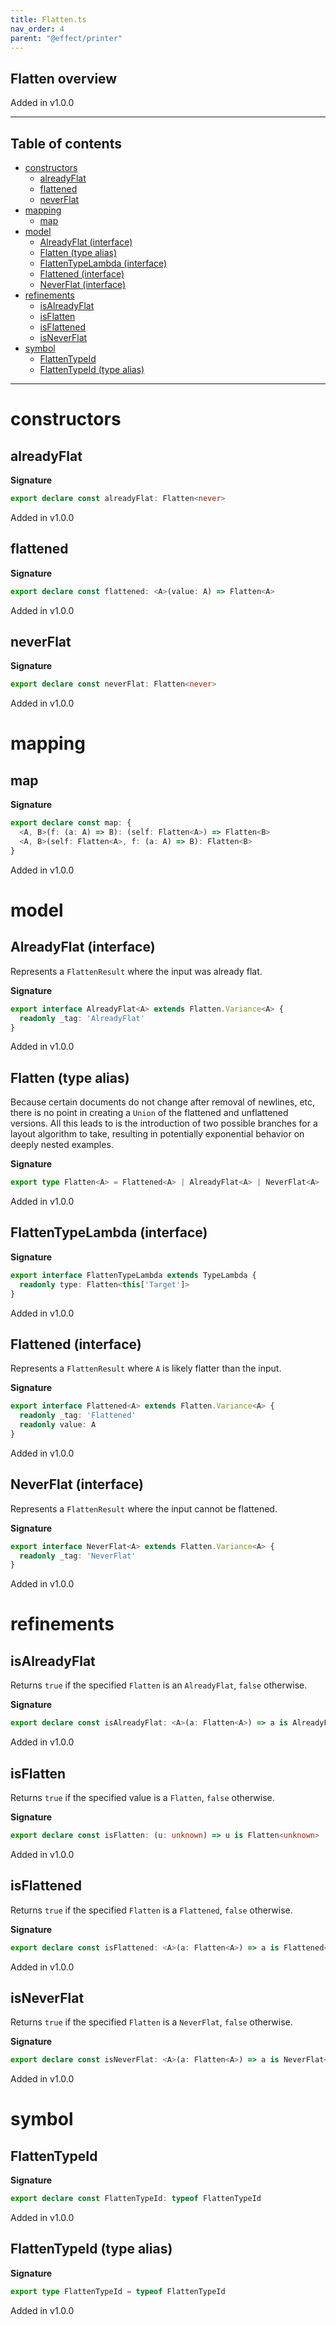 ```yaml
---
title: Flatten.ts
nav_order: 4
parent: "@effect/printer"
---
```


## Flatten overview

Added in v1.0.0

---

<h2 class="text-delta">Table of contents</h2>

- [constructors](#constructors)
  - [alreadyFlat](#alreadyflat)
  - [flattened](#flattened)
  - [neverFlat](#neverflat)
- [mapping](#mapping)
  - [map](#map)
- [model](#model)
  - [AlreadyFlat (interface)](#alreadyflat-interface)
  - [Flatten (type alias)](#flatten-type-alias)
  - [FlattenTypeLambda (interface)](#flattentypelambda-interface)
  - [Flattened (interface)](#flattened-interface)
  - [NeverFlat (interface)](#neverflat-interface)
- [refinements](#refinements)
  - [isAlreadyFlat](#isalreadyflat)
  - [isFlatten](#isflatten)
  - [isFlattened](#isflattened)
  - [isNeverFlat](#isneverflat)
- [symbol](#symbol)
  - [FlattenTypeId](#flattentypeid)
  - [FlattenTypeId (type alias)](#flattentypeid-type-alias)

---

# constructors

## alreadyFlat

**Signature**

```ts
export declare const alreadyFlat: Flatten<never>
```

Added in v1.0.0

## flattened

**Signature**

```ts
export declare const flattened: <A>(value: A) => Flatten<A>
```

Added in v1.0.0

## neverFlat

**Signature**

```ts
export declare const neverFlat: Flatten<never>
```

Added in v1.0.0

# mapping

## map

**Signature**

```ts
export declare const map: {
  <A, B>(f: (a: A) => B): (self: Flatten<A>) => Flatten<B>
  <A, B>(self: Flatten<A>, f: (a: A) => B): Flatten<B>
}
```

Added in v1.0.0

# model

## AlreadyFlat (interface)

Represents a `FlattenResult` where the input was already flat.

**Signature**

```ts
export interface AlreadyFlat<A> extends Flatten.Variance<A> {
  readonly _tag: 'AlreadyFlat'
}
```

Added in v1.0.0

## Flatten (type alias)

Because certain documents do not change after removal of newlines, etc, there
is no point in creating a `Union` of the flattened and unflattened versions.
All this leads to is the introduction of two possible branches for a layout
algorithm to take, resulting in potentially exponential behavior on deeply
nested examples.

**Signature**

```ts
export type Flatten<A> = Flattened<A> | AlreadyFlat<A> | NeverFlat<A>
```

Added in v1.0.0

## FlattenTypeLambda (interface)

**Signature**

```ts
export interface FlattenTypeLambda extends TypeLambda {
  readonly type: Flatten<this['Target']>
}
```

Added in v1.0.0

## Flattened (interface)

Represents a `FlattenResult` where `A` is likely flatter than the input.

**Signature**

```ts
export interface Flattened<A> extends Flatten.Variance<A> {
  readonly _tag: 'Flattened'
  readonly value: A
}
```

Added in v1.0.0

## NeverFlat (interface)

Represents a `FlattenResult` where the input cannot be flattened.

**Signature**

```ts
export interface NeverFlat<A> extends Flatten.Variance<A> {
  readonly _tag: 'NeverFlat'
}
```

Added in v1.0.0

# refinements

## isAlreadyFlat

Returns `true` if the specified `Flatten` is an `AlreadyFlat`, `false` otherwise.

**Signature**

```ts
export declare const isAlreadyFlat: <A>(a: Flatten<A>) => a is AlreadyFlat<A>
```

Added in v1.0.0

## isFlatten

Returns `true` if the specified value is a `Flatten`, `false` otherwise.

**Signature**

```ts
export declare const isFlatten: (u: unknown) => u is Flatten<unknown>
```

Added in v1.0.0

## isFlattened

Returns `true` if the specified `Flatten` is a `Flattened`, `false` otherwise.

**Signature**

```ts
export declare const isFlattened: <A>(a: Flatten<A>) => a is Flattened<A>
```

Added in v1.0.0

## isNeverFlat

Returns `true` if the specified `Flatten` is a `NeverFlat`, `false` otherwise.

**Signature**

```ts
export declare const isNeverFlat: <A>(a: Flatten<A>) => a is NeverFlat<A>
```

Added in v1.0.0

# symbol

## FlattenTypeId

**Signature**

```ts
export declare const FlattenTypeId: typeof FlattenTypeId
```

Added in v1.0.0

## FlattenTypeId (type alias)

**Signature**

```ts
export type FlattenTypeId = typeof FlattenTypeId
```

Added in v1.0.0
